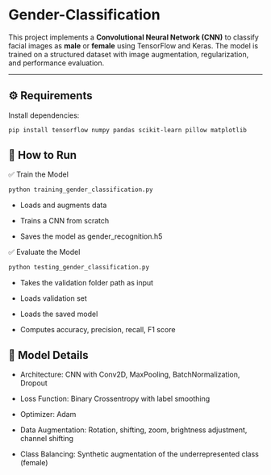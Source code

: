 # Gender-Classification
This project implements a **Convolutional Neural Network (CNN)** to classify facial images as **male** or **female** using TensorFlow and Keras. The model is trained on a structured dataset with image augmentation, regularization, and performance evaluation.


---

## ⚙️ Requirements

Install dependencies:

```bash
pip install tensorflow numpy pandas scikit-learn pillow matplotlib
```

## 🚀 How to Run
✅ Train the Model
```bash
python training_gender_classification.py
```

- Loads and augments data

- Trains a CNN from scratch

- Saves the model as gender_recognition.h5

✅ Evaluate the Model
```bash
python testing_gender_classification.py
```
- Takes the validation folder path as input 

- Loads validation set

- Loads the saved model

- Computes accuracy, precision, recall, F1 score

## 🧠 Model Details
- Architecture: CNN with Conv2D, MaxPooling, BatchNormalization, Dropout

- Loss Function: Binary Crossentropy with label smoothing

- Optimizer: Adam

- Data Augmentation: Rotation, shifting, zoom, brightness adjustment, channel shifting

- Class Balancing: Synthetic augmentation of the underrepresented class (female)

